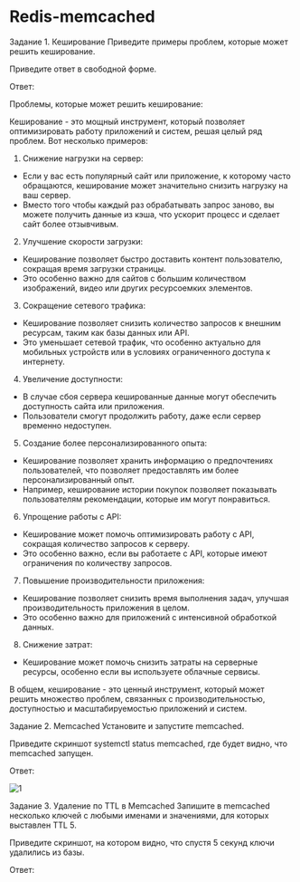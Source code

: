 # Redis-memcached

Задание 1. Кеширование
Приведите примеры проблем, которые может решить кеширование.

Приведите ответ в свободной форме.

Ответ:

Проблемы, которые может решить кеширование:

Кеширование - это мощный инструмент, который позволяет оптимизировать работу приложений и систем, решая целый ряд проблем. Вот несколько примеров:

1. Снижение нагрузки на сервер:
- Если у вас есть популярный сайт или приложение, к которому часто обращаются, кеширование может значительно снизить нагрузку на ваш сервер. 
- Вместо того чтобы каждый раз обрабатывать запрос заново, вы можете получить данные из кэша, что ускорит процесс и сделает сайт более отзывчивым.

2. Улучшение скорости загрузки:
- Кеширование позволяет быстро доставить контент пользователю, сокращая время загрузки страницы.
- Это особенно важно для сайтов с большим количеством изображений, видео или других ресурсоемких элементов.

3. Сокращение сетевого трафика:
- Кеширование позволяет снизить количество запросов к внешним ресурсам, таким как базы данных или API.
- Это уменьшает сетевой трафик, что особенно актуально для мобильных устройств или в условиях ограниченного доступа к интернету.

4. Увеличение доступности:
- В случае сбоя сервера кешированные данные могут обеспечить доступность сайта или приложения. 
- Пользователи смогут продолжить работу, даже если сервер временно недоступен.

5. Создание более персонализированного опыта:
- Кеширование позволяет хранить информацию о предпочтениях пользователей, что позволяет предоставлять им более персонализированный опыт.
- Например, кеширование истории покупок позволяет показывать пользователям рекомендации, которые им могут понравиться.

6. Упрощение работы с API:
- Кеширование может помочь оптимизировать работу с API, сокращая количество запросов к серверу. 
- Это особенно важно, если вы работаете с API, которые имеют ограничения по количеству запросов.

7. Повышение производительности приложения:
- Кеширование позволяет снизить время выполнения задач, улучшая производительность приложения в целом.
- Это особенно важно для приложений с интенсивной обработкой данных.

8. Снижение затрат:
- Кеширование может помочь снизить затраты на серверные ресурсы, особенно если вы используете облачные сервисы.

В общем, кеширование - это ценный инструмент, который может решить множество проблем, связанных с производительностью, доступностью и масштабируемостью приложений и систем.

Задание 2. Memcached
Установите и запустите memcached.

Приведите скриншот systemctl status memcached, где будет видно, что memcached запущен.

Ответ:

![1](https://github.com/Evgenii199130/Redis-memcached)

Задание 3. Удаление по TTL в Memcached
Запишите в memcached несколько ключей с любыми именами и значениями, для которых выставлен TTL 5.

Приведите скриншот, на котором видно, что спустя 5 секунд ключи удалились из базы.

Ответ:


